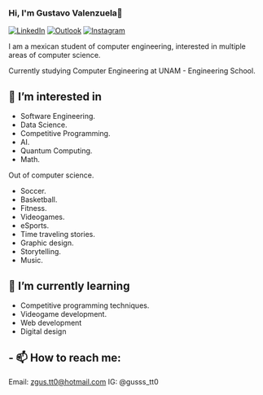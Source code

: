 ### Hi, I'm Gustavo Valenzuela👋

[![LinkedIn](https://img.shields.io/badge/LinkedIn-%230077B5.svg?style=for-the-badge&logo=linkedin&logoColor=white)](https://www.linkedin.com/in/gussstt0/)
[![Outlook](https://img.shields.io/badge/Outlook-%230078D4.svg?style=for-the-badge&logo=microsoft-outlook&logoColor=white)](mailto:zgus.tt0@outlook.com)
[![Instagram](https://img.shields.io/badge/Instagram-%23E4405F.svg?style=for-the-badge&logo=instagram&logoColor=white)](https://www.instagram.com/gusss_tt0)

I am a mexican student of computer engineering, interested in multiple areas of computer science.

Currently studying Computer Engineering at UNAM - Engineering School.

## 🔭 I’m interested in

- Software Engineering.
- Data Science.
- Competitive Programming.
- AI.
- Quantum Computing.
- Math.

Out of computer science.

- Soccer.
- Basketball.
- Fitness.
- Videogames.
- eSports.
- Time traveling stories.
- Graphic design.
- Storytelling.
- Music.


## 🌱 I’m currently learning

- Competitive programming techniques.
- Videogame development.
- Web development
- Digital design

## - 📫 How to reach me: 

Email: <zgus.tt0@hotmail.com>
IG: @gusss_tt0
<!--
**GustavoVaAsc/GustavoVaAsc** is a ✨ _special_ ✨ repository because its `README.md` (this file) appears on your GitHub profile.

Here are some ideas to get you started:

- 🔭 I’m currently working on ...
- 🌱 I’m currently learning ...
- 👯 I’m looking to collaborate on ...
- 🤔 I’m looking for help with ...
- 💬 Ask me about ...
- 📫 How to reach me: ...
- 😄 Pronouns: ...
- ⚡ Fun fact: ...
-->
